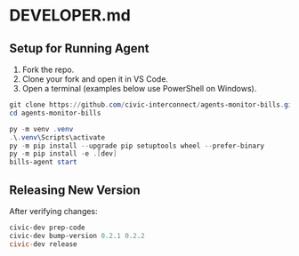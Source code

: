 # DEVELOPER.md

## Setup for Running Agent

1. Fork the repo.
2. Clone your fork and open it in VS Code.
3. Open a terminal (examples below use PowerShell on Windows).

```powershell
git clone https://github.com/civic-interconnect/agents-monitor-bills.git
cd agents-monitor-bills

py -m venv .venv
.\.venv\Scripts\activate
py -m pip install --upgrade pip setuptools wheel --prefer-binary
py -m pip install -e .[dev]
bills-agent start
```

## Releasing New Version

After verifying changes:

```powershell
civic-dev prep-code
civic-dev bump-version 0.2.1 0.2.2
civic-dev release
```
